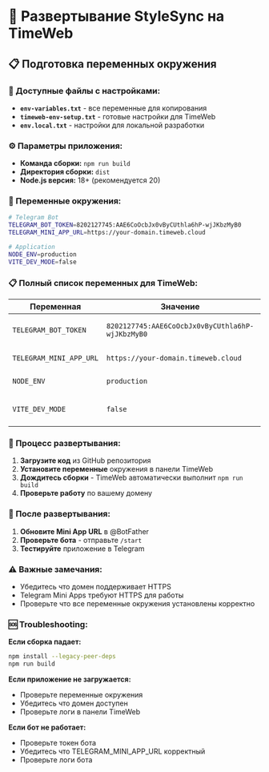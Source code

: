 # 🚀 Развертывание StyleSync на TimeWeb

## 📋 Подготовка переменных окружения

### 📄 Доступные файлы с настройками:
- **`env-variables.txt`** - все переменные для копирования
- **`timeweb-env-setup.txt`** - готовые настройки для TimeWeb
- **`env.local.txt`** - настройки для локальной разработки

### ⚙️ Параметры приложения:
- **Команда сборки:** `npm run build`
- **Директория сборки:** `dist`
- **Node.js версия:** 18+ (рекомендуется 20)

### 🔧 Переменные окружения:

```bash
# Telegram Bot
TELEGRAM_BOT_TOKEN=8202127745:AAE6CoOcbJx0vByCUthla6hP-wjJKbzMyB0
TELEGRAM_MINI_APP_URL=https://your-domain.timeweb.cloud

# Application
NODE_ENV=production
VITE_DEV_MODE=false
```

### 📋 Полный список переменных для TimeWeb:

| Переменная | Значение | Описание |
|------------|----------|----------|
| `TELEGRAM_BOT_TOKEN` | `8202127745:AAE6CoOcbJx0vByCUthla6hP-wjJKbzMyB0` | Токен Telegram бота |
| `TELEGRAM_MINI_APP_URL` | `https://your-domain.timeweb.cloud` | URL вашего домена |
| `NODE_ENV` | `production` | Режим работы |
| `VITE_DEV_MODE` | `false` | Отключение режима разработки |

### 🔄 Процесс развертывания:

1. **Загрузите код** из GitHub репозитория
2. **Установите переменные** окружения в панели TimeWeb
3. **Дождитесь сборки** - TimeWeb автоматически выполнит `npm run build`
4. **Проверьте работу** по вашему домену

### 📱 После развертывания:

1. **Обновите Mini App URL** в @BotFather
2. **Проверьте бота** - отправьте `/start`
3. **Тестируйте** приложение в Telegram

### ⚠️ Важные замечания:

- Убедитесь что домен поддерживает HTTPS
- Telegram Mini Apps требуют HTTPS для работы
- Проверьте что все переменные окружения установлены корректно

### 🆘 Troubleshooting:

**Если сборка падает:**
```bash
npm install --legacy-peer-deps
npm run build
```

**Если приложение не загружается:**
- Проверьте переменные окружения
- Убедитесь что домен доступен
- Проверьте логи в панели TimeWeb

**Если бот не работает:**
- Проверьте токен бота
- Убедитесь что TELEGRAM_MINI_APP_URL корректный
- Проверьте логи бота
